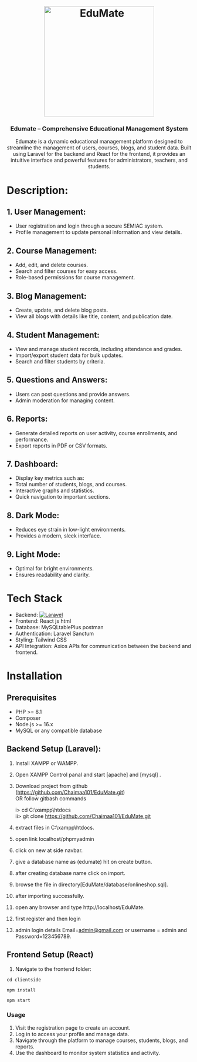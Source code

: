 <h1 align="center">
	<img
		width="300"
		alt="EduMate"
		src="https://https://github.com/Chaimaa101/EduMate/clientside/public/img/logo.jpg">
</h1>

<h3 align="center">
	Edumate – Comprehensive Educational Management System
</h3>

<p align="center">
	Edumate is a dynamic educational management platform designed to streamline the management of users, courses, blogs, and student data. Built using Laravel for the backend and React for the frontend, it provides an intuitive interface and powerful features for administrators, teachers, and students.
</p>

# Description:

## 1. User Management:
- User registration and login through a secure SEMIAC system.
- Profile management to update personal information and view details.
## 2. Course Management:
- Add, edit, and delete courses.
- Search and filter courses for easy access.
- Role-based permissions for course management.
## 3. Blog Management:
- Create, update, and delete blog posts.
- View all blogs with details like title, content, and publication date.
## 4. Student Management:
- View and manage student records, including attendance and grades.
- Import/export student data for bulk updates.
- Search and filter students by criteria.
## 5. Questions and Answers:
- Users can post questions and provide answers.
- Admin moderation for managing content.
## 6. Reports:
- Generate detailed reports on user activity, course enrollments, and performance.
- Export reports in PDF or CSV formats.
## 7. Dashboard:
- Display key metrics such as:
- Total number of students, blogs, and courses.
- Interactive graphs and statistics.
- Quick navigation to important sections.

## 8. Dark Mode:
- Reduces eye strain in low-light environments.
- Provides a modern, sleek interface.
## 9. Light Mode:
- Optimal for bright environments.
- Ensures readability and clarity.

# Tech Stack

- Backend: [![Laravel](https://img.shields.io/badge/Laravel-10-red?style=flat-square&logo=laravel&logoColor=white)](https://laravel.com/)
- Frontend: React js html 
- Database: MySQLtablePlus postman
- Authentication: Laravel Sanctum
- Styling: Tailwind CSS
- API Integration: Axios APIs for communication between the backend and frontend.

# Installation

## Prerequisites
- PHP >= 8.1
- Composer
- Node.js >= 16.x
- MySQL or any compatible database


## Backend Setup (Laravel):

1. Install XAMPP or WAMPP.

2. Open XAMPP Control panal and start [apache] and [mysql] .

3. Download project from github (https://github.com/Chaimaa101/EduMate.git)  
    OR follow gitbash commands
    
    i> cd C:\\xampp\htdocs\
     ii> git clone https://github.com/Chaimaa101/EduMate.git
    
4. extract files in C:\\xampp\htdocs\.

5. open link localhost/phpmyadmin

6. click on new at side navbar.

7. give a database name as (edumate) hit on create button.

8. after creating database name click on import.

9. browse the file in directory[EduMate/database/onlineshop.sql].

10. after importing successfully.

11. open any browser and type http://localhost/EduMate.

12. first register and then login

13. admin login details  Email=admin@gmail.com or username = admin and Password=123456789.

## Frontend Setup (React)
1. Navigate to the frontend folder:
```shell
cd clientside
```
```shell
npm install
```
```shell
npm start
```

### Usage
1. Visit the registration page to create an account.
2. Log in to access your profile and manage data.
3. Navigate through the platform to manage courses, students, blogs, and reports.
4. Use the dashboard to monitor system statistics and activity.


